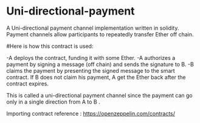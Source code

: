 # Uni-directional-payment
A Uni-directional payment channel implementation written in solidity. 
Payment channels allow participants to repeatedly transfer Ether off chain.

#Here is how this contract is used:

-A deploys the contract, funding it with some Ether.
-A authorizes a payment by signing a message (off chain) and sends the signature to B.
-B claims the payment by presenting the signed message to the smart contract.
If B does not claim his payment, A get the Ether back after the contract expires. 

This is called a uni-directional payment channel since the payment can go only in a single direction from A to B .

Importing contract reference : https://openzeppelin.com/contracts/ 
